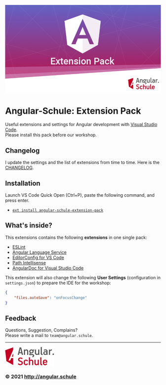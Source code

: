 ![Logo](images/angular-shield-overflow.png)

# Angular-Schule: Extension Pack

Useful extensions and settings for Angular development with [Visual Studio Code](https://code.visualstudio.com/).  
Please install this pack before our workshop.

## Changelog

I update the settings and the list of extensions from time to time.
Here is the [CHANGELOG](https://github.com/angular-schule/vscode-angular-schule-extension-pack/blob/master/CHANGELOG.md).

## Installation

Launch VS Code Quick Open (Ctrl+P), paste the following command, and press enter.
* [`ext install angular-schule-extension-pack`](https://marketplace.visualstudio.com/items?itemName=angular-schule.angular-schule-extension-pack)

## What's inside?

This extensions contains the following **extensions** in one single pack:

* [ESLint](https://marketplace.visualstudio.com/items?itemName=dbaeumer.vscode-eslint)
* [Angular Language Service](https://marketplace.visualstudio.com/items?itemName=Angular.ng-template)
* [EditorConfig for VS Code](https://marketplace.visualstudio.com/items?itemName=EditorConfig.EditorConfig)
* [Path Intellisense](https://marketplace.visualstudio.com/items?itemName=christian-kohler.path-intellisense)
* [AngularDoc for Visual Studio Code](https://marketplace.visualstudio.com/items?itemName=AngularDoc.angulardoc-vscode)

This extension will also change the following **User Settings** (configuration in `settings.json`) to prepare the IDE for the workshop:

```json
{
    "files.autoSave": "onFocusChange"
}
```


## Feedback

Questions, Suggestion, Complains?  
Please write a mail to `team@angular.schule`.

----------

![Logo](images/logo-angular-schule.png)

### &copy; 2021 http://angular.schule

